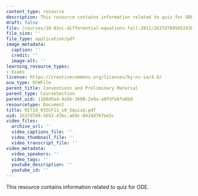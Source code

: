 ```yaml
---
content_type: resource
description: This resource contains information related to quiz for ODE.
draft: false
file: /courses/18-03sc-differential-equations-fall-2011/2b37d789565243bca69c042dd76fee5c_MIT18_03SCF11_s0_5quizq.pdf
file_size: ''
file_type: application/pdf
image_metadata:
  caption: ''
  credit: ''
  image-alt: ''
learning_resource_types:
- Exams
license: https://creativecommons.org/licenses/by-nc-sa/4.0/
ocw_type: OCWFile
parent_title: Conventions and Preliminary Material
parent_type: CourseSection
parent_uid: 1160d0a4-4a5b-3600-2e9a-a0fdfe6fa6b8
resourcetype: Document
title: MIT18_03SCF11_s0_5quizq.pdf
uid: 2b37d789-5652-43bc-a69c-042dd76fee5c
video_files:
  archive_url: ''
  video_captions_file: ''
  video_thumbnail_file: ''
  video_transcript_file: ''
video_metadata:
  video_speakers: ''
  video_tags: ''
  youtube_description: ''
  youtube_id: ''
---
```

This resource contains information related to quiz for ODE.